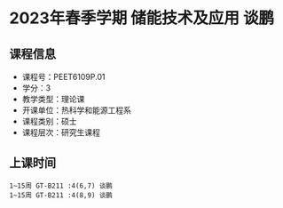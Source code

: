 # 2023年春季学期 储能技术及应用 谈鹏






## 课程信息

- 课程号：PEET6109P.01
- 学分：3
- 教学类型：理论课
- 开课单位：热科学和能源工程系
- 课程类别：硕士
- 课程层次：研究生课程

## 上课时间

```
1~15周 GT-B211 :4(6,7) 谈鹏
1~15周 GT-B211 :4(8,9) 谈鹏
```

